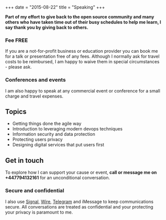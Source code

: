 +++
date = "2015-08-22"
title = "Speaking"
+++

**Part of my effort to give back to the open source community and many others who have taken time out of their busy schedules to help me learn, I say thank you by giving back to others.**

### Fee FREE
If you are a not-for-profit business or education provider you can book me for a talk or presentation free of any fees. Although I normally ask for travel costs to be reimbursed, I am happy to waive them in special circumstances - please ask.

### Conferences and events
I am also happy to speak at any commercial event or conference for a small charge and travel expenses.

## Topics
- Getting things done the agile way
- Introduction to leveraging modern devops techniques
- Information security and data protection
- Protecting users privacy
- Designing digital services that put users first

## Get in touch
To explore how I can support your cause or event, **call or message me on +447794132161** for an unconditional conversation.

### Secure and confidential
I also use [Signal](https://whispersystems.org/), [Wire](https://www.wire.com/), [Telegram](https://www.google.co.uk/url?sa=t&rct=j&q=&esrc=s&source=web&cd=1&cad=rja&uact=8&ved=0ahUKEwjz1orirdTSAhUQahoKHfwcDMsQFggcMAA&url=https%3A%2F%2Ftelegram.org%2F&usg=AFQjCNFKVwj_TnUWOxeJw2Vdu1NhzxihzA) and iMessage to keep communications secure. All conversations are treated as confidential and your protecting your privacy is paramount to me.
